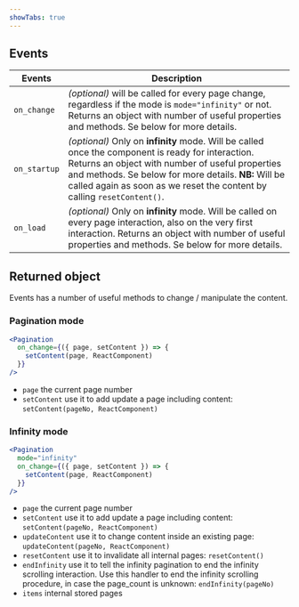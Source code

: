```yaml
---
showTabs: true
---
```


## Events

| Events       | Description                                                                                                                                                                                                                                                                              |
| ------------ | ---------------------------------------------------------------------------------------------------------------------------------------------------------------------------------------------------------------------------------------------------------------------------------------- |
| `on_change`  | _(optional)_ will be called for every page change, regardless if the mode is `mode="infinity"` or not. Returns an object with number of useful properties and methods. Se below for more details.                                                                                        |
| `on_startup` | _(optional)_ Only on **infinity** mode. Will be called once the component is ready for interaction. Returns an object with number of useful properties and methods. Se below for more details. **NB:** Will be called again as soon as we reset the content by calling `resetContent()`. |
| `on_load`    | _(optional)_ Only on **infinity** mode. Will be called on every page interaction, also on the very first interaction. Returns an object with number of useful properties and methods. Se below for more details.                                                                         |

## Returned object

Events has a number of useful methods to change / manipulate the content.

### Pagination mode

```jsx
<Pagination
  on_change={({ page, setContent }) => {
    setContent(page, ReactComponent)
  }}
/>
```

- `page` the current page number
- `setContent` use it to add update a page including content: `setContent(pageNo, ReactComponent)`

### Infinity mode

```jsx
<Pagination
  mode="infinity"
  on_change={({ page, setContent }) => {
    setContent(page, ReactComponent)
  }}
/>
```

- `page` the current page number
- `setContent` use it to add update a page including content: `setContent(pageNo, ReactComponent)`
- `updateContent` use it to change content inside an existing page: `updateContent(pageNo, ReactComponent)`
- `resetContent` use it to invalidate all internal pages: `resetContent()`
- `endInfinity` use it to tell the infinity pagination to end the infinity scrolling interaction. Use this handler to end the infinity scrolling procedure, in case the page_count is unknown: `endInfinity(pageNo)`
- `items` internal stored pages
